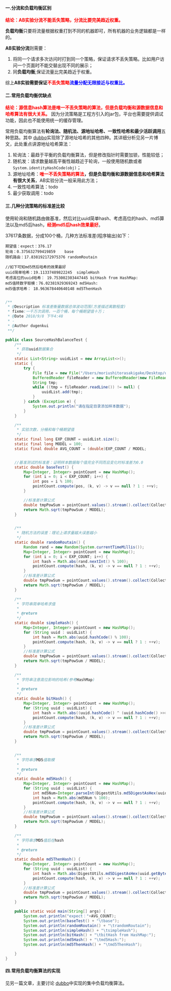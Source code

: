 #### 一.分流和负载均衡区别

**<font color=red>结论：AB实验分流不能丢失策略，分流比要完美趋近权重。</font>**

**负载均衡**只要将流量根据权重打到不同的机器即可，所有机器的业务逻辑都是一样的。

**AB实验分流**则需要：
1. 将同一个请求多次访问时打到同一个策略，保证请求不丢失策略。比如用户访问一个页面时不能交替出现不同的展示；
2. 同**负载均衡**,保证流量比完美趋近于权重。

综上**AB实验需要保证<font color=red>不丢失策略</font><font color=blue>流量分配无限接近与权重比。</font>**

#### 二.常用负载均衡优缺点

<font color=red>**结论：源信息hash算法是唯一不丢失策略的算法，但是负载均衡和源数据信息和哈希算法有很大关系。**</font> 因为分流策略是工程方引入的jar包，平台也需要提供调试功能，因此也不能使用统一的缓存管理。


常用负载均衡算法有**轮询法、随机法、源地址哈希、一致性哈希和最少活跃调用**五种思路。其中 [dubbo](https://github.com/apache/incubator-dubbo/tree/master/dubbo-cluster/src/main/java/org/apache/dubbo/rpc/cluster/loadbalance)实现除了源地址哈希的其他四种。其详细分析见另一片博文，此处重点讲源地址哈希算法：

1. 轮询法：最趋于平衡的负载均衡算法，但是修改指针时需要加锁，性能较低；
2. 随机发：请求数量越高平衡性越趋近于轮询，一般使用随机数或者`System.identityHashCode(obj)`；
3. 源地址哈希：**<font color=red>唯一不丢失策略的算法</font>，但是负载均衡和源数据信息和哈希算法有很大关系**，AB实验分流一般采用此方法；
4. 一致性哈希算法：todo
5. 最少获取调用：todo


#### 三.几种分流策略的标准差比较

使用轮询和随机路由做基准，然后对比uuid简单hash、考虑高位的hash、md5算法以及md5后hash，**<font color=red>经测md5后hash效果最好</font>**。


37617条数据，分成100个桶，几种方法标准差(程序输出)如下：
```
期望值：expect：376.17
轮询：0.375632799419859	base
随机路由：17.838192172975376	randomRoutain

//如下可知md5然后哈希的效果最好
uuid简单哈希：19.11337489822245	simpleHash
考虑高位的uuid哈希： 19.753002303447445	bitHash from HashMap:
md5值转数字取模：76.02381929369243	md5Hash:
md5值求哈希： 18.963678440640148	md5ThenHash
```

```java

/**
 * @Description 标准差衡量数据总体波动范围(方差描述离散程度)
 * fixme:一千万次调用，一百个桶，每个桶期望值十万；
 * @Date 2018/9/8 下午4:48
 * -
 * @Author dugenkui
 **/

public class SourceHashBalanceTest {
    /**
     * 获取uuid数据集合
     */
    static List<String> uuidList = new ArrayList<>();
    static {
        try {
            File file = new File("/Users/moriushitorasakigake/Desktop/uuid1.txt");
            BufferedReader fileReader = new BufferedReader(new FileReader(file));
            String tmp;
            while ((tmp = fileReader.readLine()) != null) {
                uuidList.add(tmp);
            }
        } catch (Exception e) {
            System.out.println("请在指定目录添加样本数据");
        }
    }

    /**
     * 实验次数，分桶和每个桶期望值
     */
    static final long EXP_COUNT = uuidList.size();
    static final long MODEL = 100;
    static final double AVG_COUNT = (double)EXP_COUNT / MODEL;


    //基准测试的标准差：证明样本数据每个值完全不同而且变化时标准差为0.0
    static double baseTest() {
        Map<Integer, Integer> pointCount = new HashMap();
        for (int i = 0; i < EXP_COUNT; i++) {
            int pos = i % 100;
            pointCount.compute(pos, (k, v) -> v == null ? 1 : ++v);
        }

        //标准差计算公式
        double tmpPowSum = pointCount.values().stream().collect(Collectors.summingDouble(x -> Math.pow((x - AVG_COUNT), 2)));
        return Math.sqrt(tmpPowSum / MODEL);
    }


    /**
     * 随机方法的误差：理论上请求量越大误差越小
     */
    static double randomRoutain() {
        Random rand = new Random(System.currentTimeMillis());
        Map<Integer, Integer> pointCount = new HashMap();
        for (int i = 0; i < EXP_COUNT; i++) {
            int hash = Math.abs(rand.nextInt() % 100);
            pointCount.compute(hash, (k, v) -> v == null ? 1 : ++v);
        }
        //标准差计算公式
        double tmpPowSum = pointCount.values().stream().collect(Collectors.summingDouble(x -> Math.pow((x - AVG_COUNT), 2)));
        return Math.sqrt(tmpPowSum / MODEL);
    }

    /**
     * 字符串简单哈希求值
     *
     * @return
     */
    static double simpleHash() {
        Map<Integer, Integer> pointCount = new HashMap();
        for (String uuid : uuidList) {
            int hash = Math.abs(uuid.hashCode() % 100);
            pointCount.compute(hash, (k, v) -> v == null ? 1 : ++v);
        }
        //标准差计算公式
        double tmpPowSum = pointCount.values().stream().collect(Collectors.summingDouble(x -> Math.pow((x - AVG_COUNT), 2)));
        return Math.sqrt(tmpPowSum / MODEL);
    }

    /**
     * 字符串注意高位影响的哈希(参考HashMap)
     *
     * @return
     */
    static double bitHash() {
        Map<Integer, Integer> pointCount = new HashMap();
        for (String uuid : uuidList) {
            int hash = Math.abs((uuid.hashCode() ^ (uuid.hashCode() >>> 16)) % 100);
            pointCount.compute(hash, (k, v) -> v == null ? 1 : ++v);
        }
        //标准差计算公式
        double tmpPowSum = pointCount.values().stream().collect(Collectors.summingDouble(x -> Math.pow((x - AVG_COUNT), 2)));
        return Math.sqrt(tmpPowSum / MODEL);
    }


    /**
     * 字符串求MD5值取模
     *
     * @return
     */
    static double md5Hash() {
        Map<Integer, Integer> pointCount = new HashMap();
        for (String uuid : uuidList) {
            int md5Num=Integer.parseInt(DigestUtils.md5DigestAsHex(uuid.getBytes()).substring(30),16);
            int hash = Math.abs(md5Num % 100);
            pointCount.compute(hash, (k, v) -> v == null ? 1 : ++v);
        }
        //标准差计算公式
        double tmpPowSum = pointCount.values().stream().collect(Collectors.summingDouble(x -> Math.pow((x - AVG_COUNT), 2)));
        return Math.sqrt(tmpPowSum / MODEL);
    }

    /**
     * 字符串求MD5值后在hash
     *
     * @return
     */
    static double md5ThenHash() {
        Map<Integer, Integer> pointCount = new HashMap();
        for (String uuid : uuidList) {
            int hash = Math.abs(DigestUtils.md5DigestAsHex(uuid.getBytes()).hashCode() % 100);
            pointCount.compute(hash, (k, v) -> v == null ? 1 : ++v);
        }
        //标准差计算公式
        double tmpPowSum = pointCount.values().stream().collect(Collectors.summingDouble(x -> Math.pow((x - AVG_COUNT), 2)));
        return Math.sqrt(tmpPowSum / MODEL);
    }

    public static void main(String[] args) {
        System.out.println("expect："+AVG_COUNT);
        System.out.println(baseTest() + "\tbase");
        System.out.println(randomRoutain() + "\trandomRoutain");
        System.out.println(simpleHash() + "\tsimpleHash");
        System.out.println(bitHash() + "\tbitHash from HashMap:");
        System.out.println(md5Hash() + "\tmd5Hash:");
        System.out.println(md5ThenHash() + "\tmd5ThenHash");

    }
}

```


#### 四.常用负载均衡算法的实现

见另一篇文章，主要讨论  [dubbo](https://github.com/apache/incubator-dubbo/tree/master/dubbo-cluster/src/main/java/org/apache/dubbo/rpc/cluster/loadbalance)中实现的集中负载均衡算法。




